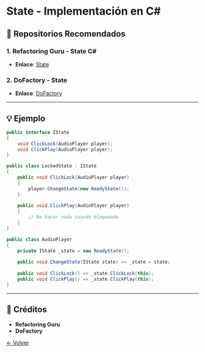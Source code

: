 # State - Implementación en C#

## 🌟 Repositorios Recomendados

### 1. **Refactoring Guru - State C#**
- **Enlace**: [State](https://refactoring.guru/design-patterns/state/csharp/example)

### 2. **DoFactory - State**
- **Enlace**: [DoFactory](https://www.dofactory.com/net/state-design-pattern)

---

## 💡 Ejemplo

```csharp
public interface IState
{
    void ClickLock(AudioPlayer player);
    void ClickPlay(AudioPlayer player);
}

public class LockedState : IState
{
    public void ClickLock(AudioPlayer player)
    {
        player.ChangeState(new ReadyState());
    }
    
    public void ClickPlay(AudioPlayer player)
    {
        // No hacer nada cuando bloqueado
    }
}

public class AudioPlayer
{
    private IState _state = new ReadyState();
    
    public void ChangeState(IState state) => _state = state;
    
    public void ClickLock() => _state.ClickLock(this);
    public void ClickPlay() => _state.ClickPlay(this);
}
```

---

## 🙏 Créditos
- **Refactoring Guru**
- **DoFactory**

[← Volver](../README.md)
